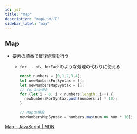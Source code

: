 ```yaml
---
id: js7
title: "map"
description: "mapについて"
sidebar_label: "map"
---
```


## Map
- 要素の順番で反復処理を行う

  - `for .. of`、`forEach`のような処理の代わりに使える

    ```javascript
    const numbers = [0,1,2,3,4];
    let newNumbersForSyntax = [];
    let newNumbersMapSyntax = [];
    // for文の場合
    for (let i = 0; i < numbers.length; i++) {
      newNumbersForSyntax.push(numbers[i] * 10);
    }

    // Mapの場合
    newNumbersMapSyntax = numbers.map(num => num * 10);
    ```
[Map - JavaScript | MDN](https://developer.mozilla.org/ja/docs/Web/JavaScript/Reference/Global_Objects/Map)
